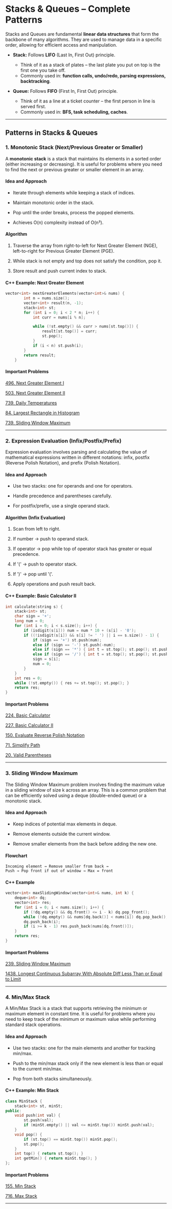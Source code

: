 # Stacks & Queues – Complete Patterns 

Stacks and Queues are fundamental **linear data structures** that form the backbone of many algorithms.
They are used to manage data in a specific order, allowing for efficient access and manipulation.

- **Stack:** Follows **LIFO** (Last In, First Out) principle.
  - Think of it as a stack of plates – the last plate you put on top is the first one you take off.
  - Commonly used in: **function calls, undo/redo, parsing expressions, backtracking**.
  
- **Queue:** Follows **FIFO** (First In, First Out) principle.
  - Think of it as a line at a ticket counter – the first person in line is served first.
  - Commonly used in: **BFS, task scheduling, caches**.

---

## Patterns in Stacks & Queues

### 1. Monotonic Stack (Next/Previous Greater or Smaller)

A **monotonic stack** is a stack that maintains its elements in a sorted order (either increasing or decreasing). It is useful for problems where you need to find the next or previous greater or smaller element in an array.

#### Idea and Approach
- Iterate through elements while keeping a stack of indices.

- Maintain monotonic order in the stack.

- Pop until the order breaks, process the popped elements.

- Achieves O(n) complexity instead of O(n²).

#### Algorithm
1. Traverse the array from right-to-left for Next Greater Element (NGE), left-to-right for Previous Greater Element (PGE).

2. While stack is not empty and top does not satisfy the condition, pop it.

3. Store result and push current index to stack.

#### C++ Example: Next Greater Element
```cpp
vector<int> nextGreaterElements(vector<int>& nums) {
        int n = nums.size();
        vector<int> result(n, -1);
        stack<int> st;
        for (int i = 0; i < 2 * n; i++) {  
            int curr = nums[i % n];

            while (!st.empty() && curr > nums[st.top()]) {
                result[st.top()] = curr;
                st.pop();
            }
            if (i < n) st.push(i);  
        }
        return result;
    }
```

#### Important Problems

[496. Next Greater Element I](https://leetcode.com/problems/next-greater-element-i/)

[503. Next Greater Element II](https://leetcode.com/problems/next-greater-element-ii/)

[739. Daily Temperatures](https://leetcode.com/problems/daily-temperatures/)

[84. Largest Rectangle in Histogram](https://leetcode.com/problems/largest-rectangle-in-histogram/)

[739. Sliding Window Maximum](https://leetcode.com/problems/sliding-window-maximum/) 

---

### 2. Expression Evaluation (Infix/Postfix/Prefix)

Expression evaluation involves parsing and calculating the value of mathematical expressions written in different notations: infix, postfix (Reverse Polish Notation), and prefix (Polish Notation).

#### Idea and Approach
- Use two stacks: one for operands and one for operators.

- Handle precedence and parentheses carefully.

- For postfix/prefix, use a single operand stack.

#### Algorithm (Infix Evaluation)
1. Scan from left to right.

2. If number → push to operand stack.

3. If operator → pop while top of operator stack has greater or equal precedence.

4. If '(' → push to operator stack.

5. If ')' → pop until '('.

6. Apply operations and push result back.

#### C++ Example: Basic Calculator II
```cpp
int calculate(string s) {
    stack<int> st;
    char sign = '+';
    long num = 0;
    for (int i = 0; i < s.size(); i++) {
        if (isdigit(s[i])) num = num * 10 + (s[i] - '0');
        if ((!isdigit(s[i]) && s[i] != ' ') || i == s.size() - 1) {
            if (sign == '+') st.push(num);
            else if (sign == '-') st.push(-num);
            else if (sign == '*') { int t = st.top(); st.pop(); st.push(t * num); }
            else if (sign == '/') { int t = st.top(); st.pop(); st.push(t / num); }
            sign = s[i];
            num = 0;
        }
    }
    int res = 0;
    while (!st.empty()) { res += st.top(); st.pop(); }
    return res;
}
```

#### Important Problems

[224. Basic Calculator](https://leetcode.com/problems/basic-calculator/)

[227. Basic Calculator II](https://leetcode.com/problems/basic-calculator-ii/)

[150. Evaluate Reverse Polish Notation](https://leetcode.com/problems/evaluate-reverse-polish-notation/)

[71. Simplify Path](https://leetcode.com/problems/simplify-path/)

[20. Valid Parentheses](https://leetcode.com/problems/valid-parentheses/)

--- 

### 3. Sliding Window Maximum

The Sliding Window Maximum problem involves finding the maximum value in a sliding window of size k across an array. This is a common problem that can be efficiently solved using a deque (double-ended queue) or a monotonic stack.

#### Idea and Approach
- Keep indices of potential max elements in deque.

- Remove elements outside the current window.

- Remove smaller elements from the back before adding the new one.

#### Flowchart
```
Incoming element → Remove smaller from back → 
Push → Pop front if out of window → Max = front
```

#### C++ Example
```cpp
vector<int> maxSlidingWindow(vector<int>& nums, int k) {
    deque<int> dq;
    vector<int> res;
    for (int i = 0; i < nums.size(); i++) {
        if (!dq.empty() && dq.front() <= i - k) dq.pop_front();
        while (!dq.empty() && nums[dq.back()] < nums[i]) dq.pop_back();
        dq.push_back(i);
        if (i >= k - 1) res.push_back(nums[dq.front()]);
    }
    return res;
}
```

#### Important Problems

[239. Sliding Window Maximum](https://leetcode.com/problems/sliding-window-maximum/)

[1438. Longest Continuous Subarray With Absolute Diff Less Than or Equal to Limit](https://leetcode.com/problems/longest-continuous-subarray-with-absolute-diff-less-than-or-equal-to-limit/)

---

### 4. Min/Max Stack

A Min/Max Stack is a stack that supports retrieving the minimum or maximum element in constant time. It is useful for problems where you need to keep track of the minimum or maximum value while performing standard stack operations.

#### Idea and Approach
- Use two stacks: one for the main elements and another for tracking min/max.

- Push to the min/max stack only if the new element is less than or equal to the current min/max.

- Pop from both stacks simultaneously.

#### C++ Example: Min Stack
```cpp
class MinStack {
    stack<int> st, minSt;
public:
    void push(int val) {
        st.push(val);
        if (minSt.empty() || val <= minSt.top()) minSt.push(val);
    }
    void pop() {
        if (st.top() == minSt.top()) minSt.pop();
        st.pop();
    }
    int top() { return st.top(); }
    int getMin() { return minSt.top(); }
};
```

#### Important Problems

[155. Min Stack](https://leetcode.com/problems/min-stack/)

[716. Max Stack](https://leetcode.com/problems/max-stack/)

---

